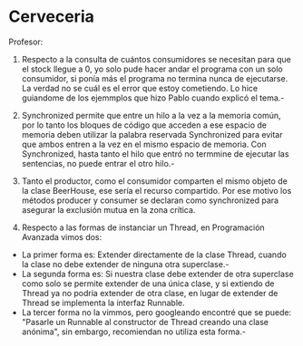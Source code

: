 # Cerveceria
Profesor: 
1. Respecto a la consulta de cuántos consumidores se necesitan para que el stock llegue a 0, yo solo pude hacer andar el programa con un solo consumidor, si ponía más el programa no termina nunca de ejecutarse. La verdad no se cuál es el error que estoy cometiendo. Lo hice guiandome de los ejemmplos que hizo Pablo cuando explicó el tema.-

2. Synchronized permite que entre un hilo a la vez a la memoria común, por lo tanto los bloques de código que acceden a ese espacio de memoria deben utilizar la palabra reservada Synchronized para evitar que ambos entren a la vez en el mismo espacio de memoria. Con Synchronized, hasta tanto el hilo que entró no termmine de ejecutar las sentencias, no puede entrar el otro hilo.-

3. Tanto el productor, como el consumidor comparten el mismo objeto de la clase BeerHouse, ese sería el recurso compartido. Por ese motivo los métodos producer y consumer se declaran como synchronized para asegurar la exclusión mutua en la zona crítica. 

4. Respecto a las formas de instanciar un Thread, en Programación Avanzada vimos dos:

* La primer forma es: Extender directamente de la clase Thread, cuando la clase no debe extender de ninguna otra superclase.-
* La segunda forma es: Si nuestra clase debe extender de otra superclase como solo se permite extender de una única clase, y si extiendo de Thread ya no podría extender de otra clase, en lugar de extender de Thread se implementa la interfaz Runnable.
* La tercer forma no la vimmos, pero googleando encontré que se puede: "Pasarle un Runnable al constructor de Thread creando una clase anónima", sin embargo, recomiendan no utiliza esta forma.-



